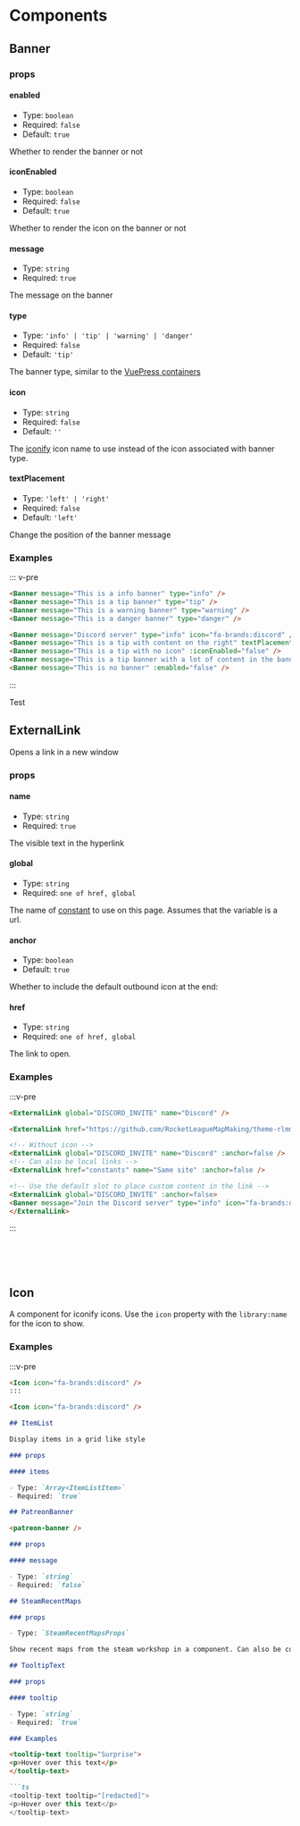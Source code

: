 # Components

## Banner

### props

#### enabled

- Type: `boolean`
- Required: `false`
- Default: `true`

Whether to render the banner or not

#### iconEnabled

- Type: `boolean`
- Required: `false`
- Default: `true`

Whether to render the icon on the banner or not

#### message

- Type: `string`
- Required: `true`

The message on the banner

#### type

- Type: `'info' | 'tip' | 'warning' | 'danger'`
- Required: `false`
- Default: `'tip'`

The banner type, similar to the [VuePress containers](https://vuepress.vuejs.org/guide/markdown.html#custom-containers)

#### icon

- Type: `string`
- Required: `false`
- Default: `''`

The [iconify](https://iconify.design) icon name to use instead of the icon associated with banner type.

#### textPlacement

- Type: `'left' | 'right'`
- Required: `false`
- Default: `'left'`

Change the position of the banner message

### Examples

::: v-pre

```md
<Banner message="This is a info banner" type="info" />
<Banner message="This is a tip banner" type="tip" />
<Banner message="This is a warning banner" type="warning" />
<Banner message="This is a danger banner" type="danger" />

<Banner message="Discord server" type="info" icon="fa-brands:discord" />
<Banner message="This is a tip with content on the right" textPlacement="right" />
<Banner message="This is a tip with no icon" :iconEnabled="false" />
<Banner message="This is a tip banner with a lot of content in the banner. So much that it overflows on the new line. Useful if you want to write a lot of text, but at this point make it a seperate paragraph" />
<Banner message="This is no banner" :enabled="false" />
```

:::

<Banner message="This is a info banner" type="info" />
<Banner message="This is a tip banner" type="tip" />
<Banner message="This is a warning banner" type="warning" />
<Banner message="This is a danger banner" type="danger" />

<Banner message="Discord server" type="info" icon="fa-brands:discord" />
<Banner message="This is a tip with content on the right" textPlacement="right" />
<Banner message="This is a tip with no icon" :iconEnabled="false" />
<Banner message="This is a tip banner with a lot of content in the banner. So much that it overflows on the new line. Useful if you want to write a lot of text, but at this point make it a seperate paragraph" />
<Banner message="This is no banner" :enabled="false" />

<Banner type="warning" backgroundHoverColor="var(--c-warning-bg)"><p>Test</p>
</Banner>

## ExternalLink

Opens a link in a new window

### props

#### name

- Type: `string`
- Required: `true`

The visible text in the hyperlink

#### global

- Type: `string`
- Required: `one of href, global`

The name of [constant](constants.md) to use on this page. Assumes that the variable is a url.

#### anchor

- Type: `boolean`
- Default: `true`

Whether to include the default outbound icon at the end: <OutboundLink />

#### href

- Type: `string`
- Required: `one of href, global`

The link to open.

### Examples

:::v-pre

```md
<ExternalLink global="DISCORD_INVITE" name="Discord" />

<ExternalLink href="https://github.com/RocketLeagueMapMaking/theme-rlmm" name="Repo" />

<!-- Without icon -->
<ExternalLink global="DISCORD_INVITE" name="Discord" :anchor=false />
<!-- Can also be local links -->
<ExternalLink href="constants" name="Same site" :anchor=false />

<!-- Use the default slot to place custom content in the link -->
<ExternalLink global="DISCORD_INVITE" :anchor=false>
<Banner message="Join the Discord server" type="info" icon="fa-brands:discord" />
</ExternalLink>
```

:::

<ExternalLink global="DISCORD_INVITE" name="Discord" /><br>
<ExternalLink href="https://github.com/RocketLeagueMapMaking/theme-rlmm" name="Repo" /><br>
<ExternalLink global="DISCORD_INVITE" name="Discord" :anchor=false /><br>
<ExternalLink href="constants" name="Same site" :anchor=false />

<ExternalLink global="DISCORD_INVITE" :anchor=false>
<Banner message="Join the Discord server" type="info" icon="fa-brands:discord" />
</ExternalLink>

## Icon

A component for iconify icons. Use the `icon` property with the `library:name` for the icon to show.

### Examples

:::v-pre

```md
<Icon icon="fa-brands:discord" />
:::

<Icon icon="fa-brands:discord" />

## ItemList

Display items in a grid like style

### props

#### items

- Type: `Array<ItemListItem>`
- Required: `true`

## PatreonBanner

<patreon-banner />

### props

#### message

- Type: `string`
- Required: `false`

## SteamRecentMaps

### props

- Type: `SteamRecentMapsProps`

Show recent maps from the steam workshop in a component. Can also be configured in the YAML of the home screen.

## TooltipText

### props

#### tooltip

- Type: `string`
- Required: `true`

### Examples

<tooltip-text tooltip="Surprise">
<p>Hover over this text</p>
</tooltip-text>

```ts
<tooltip-text tooltip="[redacted]">
<p>Hover over this text</p>
</tooltip-text>
```
